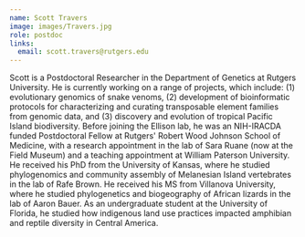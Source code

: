 ```yaml
---
name: Scott Travers
image: images/Travers.jpg
role: postdoc
links:
  email: scott.travers@rutgers.edu
---
```


Scott is a Postdoctoral Researcher in the Department of Genetics at Rutgers University. He is currently working on a range of projects, which include: (1) evolutionary genomics of snake venoms, (2) development of bioinformatic protocols for characterizing and curating transposable element families from genomic data, and (3) discovery and evolution of tropical Pacific Island biodiversity. Before joining the Ellison lab, he was an NIH-IRACDA funded Postdoctoral Fellow at Rutgers' Robert Wood Johnson School of Medicine, with a research appointment in the lab of Sara Ruane (now at the Field Museum) and a teaching appointment at William Paterson University. He received his PhD from the University of Kansas, where he studied phylogenomics and community assembly of Melanesian Island vertebrates in the lab of Rafe Brown. He received his MS from Villanova University, where he studied phylogenetics and biogeography of African lizards in the lab of Aaron Bauer. As an undergraduate student at the University of Florida, he studied how indigenous land use practices impacted amphibian and reptile diversity in Central America.
